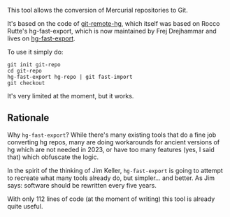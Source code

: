 This tool allows the conversion of Mercurial repositories to Git.

It's based on the code of
[git-remote-hg](https://github.com/felipec/git-remote-hg), which itself was
based on Rocco Rutte's hg-fast-export, which is now maintained by
Frej Drejhammar and lives on [hg-fast-export](https://github.com/frej/fast-export).

To use it simply do:

```
git init git-repo
cd git-repo
hg-fast-export hg-repo | git fast-import
git checkout
```

It's very limited at the moment, but it works.

## Rationale

Why `hg-fast-export`? While there's many existing tools that do a fine job
converting hg repos, many are doing workarounds for ancient versions of hg
which are not needed in 2023, or have too many features (yes, I said that)
which obfuscate the logic.

In the spirit of the thinking of Jim Keller, `hg-fast-export` is going to
attempt to recreate what many tools already do, but simpler... and better. As
Jim says: software should be rewritten every five years.

With only 112 lines of code (at the moment of writing) this tool is already
quite useful.
